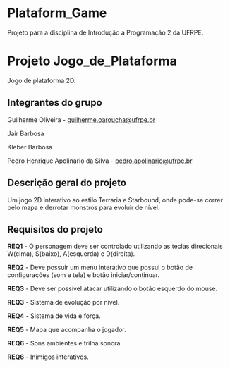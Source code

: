 # Plataform_Game
Projeto para a disciplina de Introdução a Programação 2 da UFRPE.

# Projeto Jogo_de_Plataforma
Jogo de plataforma 2D.

## Integrantes do grupo
Guilherme Oliveira - guilherme.oaroucha@ufrpe.br

Jair Barbosa

Kleber Barbosa

Pedro Henrique Apolinario da Silva - pedro.apolinario@ufrpe.br

## Descrição  geral do projeto
  Um jogo 2D interativo ao estilo Terraria e Starbound, onde pode-se correr pelo mapa e derrotar monstros para evoluir de nível.



## Requisitos do projeto
**REQ1** - O personagem deve ser controlado utilizando as teclas direcionais W(cima), S(baixo), A(esquerda) e D(direita). 

**REQ2** - Deve possuir um menu interativo que possui o botão de configurações (som e tela) e botão iniciar/continuar. 

**REQ3** - Deve ser possível atacar utilizando o botão esquerdo do mouse.

**REQ3** - Sistema de evolução por nível.

**REQ4** - Sistema de vida e força.

**REQ5** - Mapa que acompanha o jogador.

**REQ6** - Sons ambientes e trilha sonora.

**REQ6** - Inimigos interativos.

